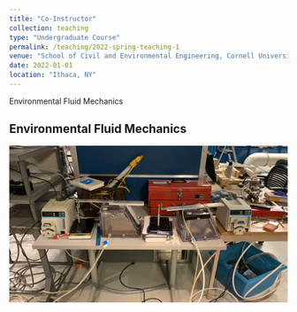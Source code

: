 ```yaml
---
title: "Co-Instructor"
collection: teaching
type: "Undergraduate Course"
permalink: /teaching/2022-spring-teaching-1
venue: "School of Civil and Environmental Engineering, Cornell University"
date: 2022-01-01
location: "Ithaca, NY"
---
```


Environmental Fluid Mechanics

## Environmental Fluid Mechanics

![exp](/images/Exp2cornell.JPG)
